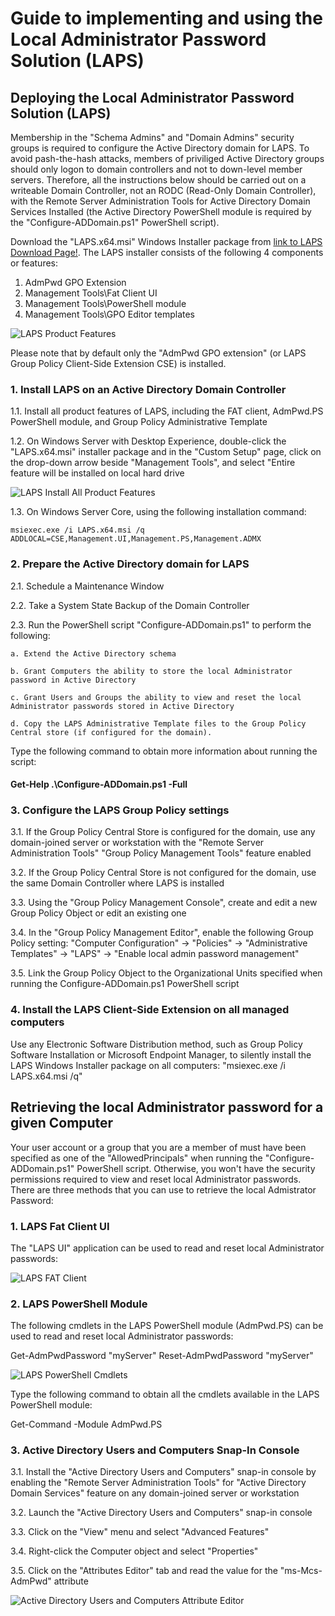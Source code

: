 # Guide to implementing and using the Local Administrator Password Solution (LAPS)

## Deploying the Local Administrator Password Solution (LAPS)

  Membership in the "Schema Admins" and "Domain Admins" security groups is required to configure the Active Directory domain for LAPS.  To avoid pash-the-hash attacks, members of priviliged Active Directory groups should only logon to domain controllers and not to down-level member servers.  Therefore, all the instructions below should be carried out on a writeable Domain Controller, not an RODC (Read-Only Domain Controller), with the Remote Server Administration Tools for Active Directory Domain Services Installed (the Active Directory PowerShell module is required by the "Configure-ADDomain.ps1" PowerShell script).

  Download the "LAPS.x64.msi" Windows Installer package from [link to LAPS Download Page!](https://www.microsoft.com/en-us/download/details.aspx?id=46899). The LAPS installer consists of the following 4 components or features:

  1. AdmPwd GPO Extension
  2. Management Tools\Fat Client UI
  3. Management Tools\PowerShell module
  4. Management Tools\GPO Editor templates

  ![LAPS Product Features](/images/LAPSProductFeatures.png)
  
  Please note that by default only the "AdmPwd GPO extension" (or LAPS Group Policy Client-Side Extension CSE) is installed.

### 1. Install LAPS on an Active Directory Domain Controller

  1.1. Install all product features of LAPS, including the FAT client, AdmPwd.PS PowerShell module, and Group Policy Administrative Template
  
  1.2. On Windows Server with Desktop Experience, double-click the "LAPS.x64.msi" installer package and in the "Custom Setup" page, click on the drop-down arrow beside "Management Tools", and select "Entire feature will be installed on local hard drive

  ![LAPS Install All Product Features](/images/LAPSInstallAllProductFeatures.png)
  
  1.3. On Windows Server Core, using the following installation command:

    msiexec.exe /i LAPS.x64.msi /q ADDLOCAL=CSE,Management.UI,Management.PS,Management.ADMX

### 2. Prepare the Active Directory domain for LAPS

  2.1. Schedule a Maintenance Window
  
  2.2. Take a System State Backup of the Domain Controller
  
  2.3. Run the PowerShell script "Configure-ADDomain.ps1" to perform the following:
  
    a. Extend the Active Directory schema
    
    b. Grant Computers the ability to store the local Administrator password in Active Directory
    
    c. Grant Users and Groups the ability to view and reset the local Administrator passwords stored in Active Directory
    
    d. Copy the LAPS Administrative Template files to the Group Policy Central store (if configured for the domain).

  Type the following command to obtain more information about running the script:

#### Get-Help .\Configure-ADDomain.ps1 -Full</p>

### 3. Configure the LAPS Group Policy settings

  3.1. If the Group Policy Central Store is configured for the domain, use any domain-joined server or workstation with the "Remote Server Administration Tools" "Group Policy Management Tools" feature enabled
  
  3.2. If the Group Policy Central Store is not configured for the domain, use the same Domain Controller where LAPS is installed
  
  3.3. Using the "Group Policy Management Console", create and edit a new Group Policy Object or edit an existing one
  
  3.4. In the "Group Policy Management Editor", enable the following Group Policy setting:
    "Computer Configuration" -> "Policies" -> "Administrative Templates" -> "LAPS" -> "Enable local admin password management"
  
  3.5. Link the Group Policy Object to the Organizational Units specified when running the Configure-ADDomain.ps1 PowerShell script

### 4. Install the LAPS Client-Side Extension on all managed computers

  Use any Electronic Software Distribution method, such as Group Policy Software Installation or Microsoft Endpoint Manager, to silently install the LAPS Windows Installer package on all computers: "msiexec.exe /i LAPS.x64.msi /q"

## Retrieving the local Administrator password for a given Computer

  Your user account or a group that you are a member of must have been specified as one of the "AllowedPrincipals" when running the "Configure-ADDomain.ps1" PowerShell script. Otherwise, you won't have the security permissions required to view and reset local Administrator passwords.  There are three methods that you can use to retrieve the local Admistrator Password:

### 1. LAPS Fat Client UI

  The "LAPS UI" application can be used to read and reset local Administrator passwords:

  ![LAPS FAT Client](/images/LAPSFatClient.png)

### 2. LAPS PowerShell Module

  The following cmdlets in the LAPS PowerShell module (AdmPwd.PS) can be used to read and reset local Administrator passwords:

  Get-AdmPwdPassword "myServer"
  Reset-AdmPwdPassword "myServer"

  ![LAPS PowerShell Cmdlets](/images/LAPSPowerShellCmdlets.png)

  Type the following command to obtain all the cmdlets available in the LAPS PowerShell module:

  Get-Command -Module AdmPwd.PS

### 3. Active Directory Users and Computers Snap-In Console

  3.1. Install the "Active Directory Users and Computers" snap-in console by enabling the "Remote Server Administration Tools" for "Active Directory Domain Services" feature on any domain-joined server or workstation
  
  3.2. Launch the "Active Directory Users and Computers" snap-in console
  
  3.3. Click on the "View" menu and select "Advanced Features"
  
  3.4. Right-click the Computer object and select "Properties"
  
  3.5. Click on the "Attributes Editor" tab and read the value for the "ms-Mcs-AdmPwd" attribute
  
  ![Active Directory Users and Computers Attribute Editor](/images/ADUsersComputersAttributeEditor.png)
